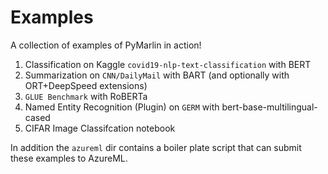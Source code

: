 # Examples

A collection of examples of PyMarlin in action!

1. Classification on Kaggle `covid19-nlp-text-classification` with BERT
2. Summarization on `CNN/DailyMail` with BART (and optionally with ORT+DeepSpeed extensions)
3. `GLUE Benchmark` with RoBERTa
4. Named Entity Recognition (Plugin) on `GERM` with bert-base-multilingual-cased
5. CIFAR Image Classifcation notebook

In addition the `azureml` dir contains a boiler plate script that can submit these examples to AzureML.